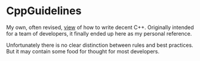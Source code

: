 # CppGuidelines
 My own, often revised, [view](./CppGuidelines.md) of how to write decent C++. Originally intended for a team of developers, it finally ended up here as my personal reference.

Unfortunately there is no clear distinction between rules and best practices. But it may contain some food for thought for most developers.
